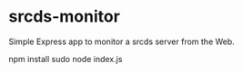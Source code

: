 srcds-monitor
=============

Simple Express app to monitor a srcds server from the Web.

  npm install
  sudo node index.js
